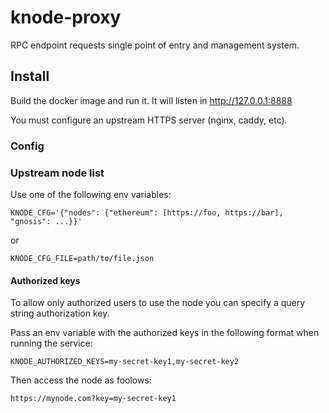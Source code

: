 # knode-proxy

RPC endpoint requests single point of entry and management system.

## Install

Build the docker image and run it. It will listen in http://127.0.0.1:8888

You must configure an upstream HTTPS server (nginx, caddy, etc).

### Config

### Upstream node list

Use one of the following env variables:

`KNODE_CFG='{"nodes": {"ethereum": [https://foo, https://bar], "gnosis": ...}}'`

or

`KNODE_CFG_FILE=path/to/file.json`

#### Authorized keys

To allow only authorized users to use the node you can specify a query string
authorization key.

Pass an env variable with the authorized keys in the following format when running the service:

`KNODE_AUTHORIZED_KEYS=my-secret-key1,my-secret-key2`

Then access the node as foolows:

`https://mynode.com?key=my-secret-key1`
